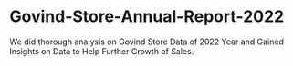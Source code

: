 # Govind-Store-Annual-Report-2022
We did thorough analysis on Govind Store Data of 2022 Year and Gained Insights on Data to Help Further Growth of Sales.

